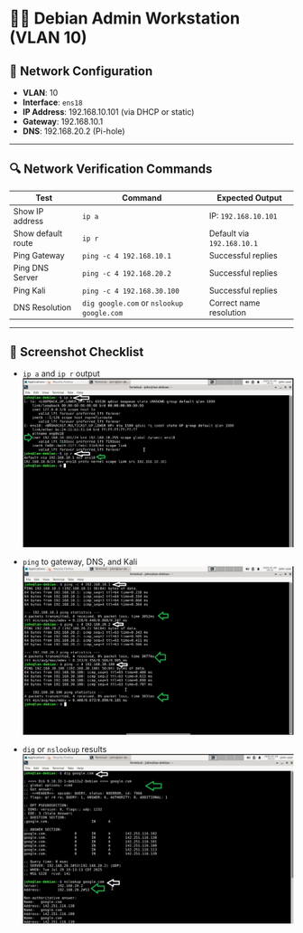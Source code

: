 # 🧑‍💻 Debian Admin Workstation (VLAN 10)

## 🔧 Network Configuration

- **VLAN**: 10  
- **Interface**: `ens18`  
- **IP Address**: 192.168.10.101 (via DHCP or static)  
- **Gateway**: 192.168.10.1  
- **DNS**: 192.168.20.2 (Pi-hole)

---

## 🔍 Network Verification Commands

| Test                        | Command                                  | Expected Output                         |
|-----------------------------|-------------------------------------------|-----------------------------------------|
| Show IP address             | `ip a`                                    | IP: `192.168.10.101`                    |
| Show default route          | `ip r`                                    | Default via `192.168.10.1`              |
| Ping Gateway                | `ping -c 4 192.168.10.1`                  | Successful replies                      |
| Ping DNS Server             | `ping -c 4 192.168.20.2`                  | Successful replies                      |
| Ping Kali                   | `ping -c 4 192.168.30.100`                | Successful replies                      |
| DNS Resolution              | `dig google.com` or `nslookup google.com` | Correct name resolution                 |

---

## 📸 Screenshot Checklist

- `ip a` and `ip r` output
![IP](1_Debian.png)

- `ping` to gateway, DNS, and Kali
![Ping](2_Debian.png)
  
- `dig` or `nslookup` results  
![Dig](3_Debian.png)

